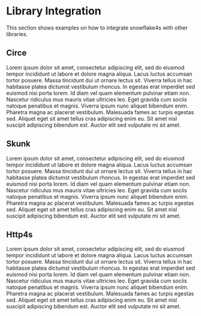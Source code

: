 # Library Integration

This section shows examples on how to integrate snowflake4s with other libraries.

## Circe

Lorem ipsum dolor sit amet, consectetur adipiscing elit, sed do eiusmod tempor incididunt ut labore et dolore magna aliqua. Lacus luctus accumsan tortor posuere. Massa tincidunt dui ut ornare lectus sit. Viverra tellus in hac habitasse platea dictumst vestibulum rhoncus. In egestas erat imperdiet sed euismod nisi porta lorem. Id diam vel quam elementum pulvinar etiam non. Nascetur ridiculus mus mauris vitae ultricies leo. Eget gravida cum sociis natoque penatibus et magnis. Viverra ipsum nunc aliquet bibendum enim. Pharetra magna ac placerat vestibulum. Malesuada fames ac turpis egestas sed. Aliquet eget sit amet tellus cras adipiscing enim eu. Sit amet nisl suscipit adipiscing bibendum est. Auctor elit sed vulputate mi sit amet.

## Skunk

Lorem ipsum dolor sit amet, consectetur adipiscing elit, sed do eiusmod tempor incididunt ut labore et dolore magna aliqua. Lacus luctus accumsan tortor posuere. Massa tincidunt dui ut ornare lectus sit. Viverra tellus in hac habitasse platea dictumst vestibulum rhoncus. In egestas erat imperdiet sed euismod nisi porta lorem. Id diam vel quam elementum pulvinar etiam non. Nascetur ridiculus mus mauris vitae ultricies leo. Eget gravida cum sociis natoque penatibus et magnis. Viverra ipsum nunc aliquet bibendum enim. Pharetra magna ac placerat vestibulum. Malesuada fames ac turpis egestas sed. Aliquet eget sit amet tellus cras adipiscing enim eu. Sit amet nisl suscipit adipiscing bibendum est. Auctor elit sed vulputate mi sit amet.

## Http4s

Lorem ipsum dolor sit amet, consectetur adipiscing elit, sed do eiusmod tempor incididunt ut labore et dolore magna aliqua. Lacus luctus accumsan tortor posuere. Massa tincidunt dui ut ornare lectus sit. Viverra tellus in hac habitasse platea dictumst vestibulum rhoncus. In egestas erat imperdiet sed euismod nisi porta lorem. Id diam vel quam elementum pulvinar etiam non. Nascetur ridiculus mus mauris vitae ultricies leo. Eget gravida cum sociis natoque penatibus et magnis. Viverra ipsum nunc aliquet bibendum enim. Pharetra magna ac placerat vestibulum. Malesuada fames ac turpis egestas sed. Aliquet eget sit amet tellus cras adipiscing enim eu. Sit amet nisl suscipit adipiscing bibendum est. Auctor elit sed vulputate mi sit amet.
